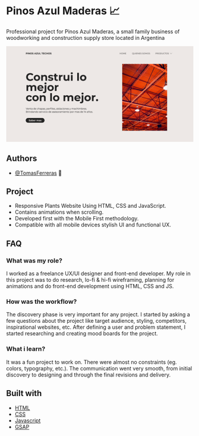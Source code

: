 # Pinos Azul Maderas :chart_with_upwards_trend:

Professional project for Pinos Azul Maderas, a small family business of woodworking and construction supply store located in Argentina

![CHEESE!](images/HOME.png)

## Authors

- [@TomasFerreras](https://github.com/TomasFerreras) :metal:

## Project
* Responsive Plants Website Using HTML, CSS and JavaScript.
* Contains animations when scrolling.
* Developed first with the Mobile First methodology.
* Compatible with all mobile devices stylish UI and functional UX.

## FAQ

### What was my role?

I worked as a freelance UX/UI designer and front-end developer. My role in this project was to do research, lo-fi & hi-fi wireframing, planning for animations and do front-end development using HTML, CSS and JS.

### How was the workflow?

The discovery phase is very important for any project. I started by asking a few questions about the project like target audience, styling, competitors, inspirational websites, etc. After defining a user and problem statement, I started researching and creating mood boards for the project.

### What i learn?

It was a fun project to work on. There were almost no constraints (eg. colors, typography, etc.). The communication went very smooth, from initial discovery to designing and through the final revisions and delivery.

## Built with

- [HTML](https://developer.mozilla.org/en-US/docs/Web/HTML)
- [CSS](https://developer.mozilla.org/en-US/docs/Web/CSS)
- [Javascript](https://www.javascript.com/)
- [GSAP](https://greensock.com/gsap/)
